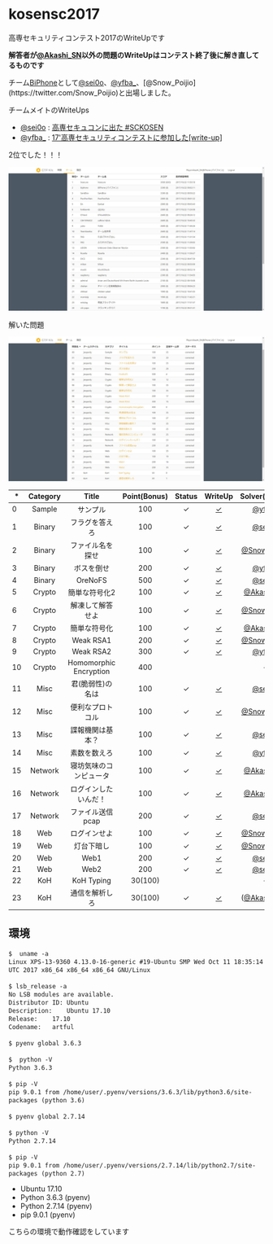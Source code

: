 # kosensc2017

高専セキュリティコンテスト2017のWriteUpです

**解答者が[@Akashi_SN](https://twitter.com/Akashi_SN)以外の問題のWriteUpはコンテスト終了後に解き直してるものです**

チーム[BiPhone](https://ctftime.org/team/21255)として[@sei0o](https://twitter.com/sei0o)、[@yfba_](https://twitter.com/yfba_)、[@Snow_Poijio](https://twitter.com/Snow_Poijio)と出場しました。

チームメイトのWriteUps

- [@sei0o](https://twitter.com/sei0o) : [高専セキュコンに出た #SCKOSEN](http://sei0o.hateblo.jp/entry/2017/10/22/204314)
- [@yfba_](https://twitter.com/yfba_) : [17'高専セキュリティコンテストに参加した[write-up]](http://ecasd-qina.hatenablog.com/entry/20171023/1508722329)

2位でした！！！

![score](score.jpg)

解いた問題

![problem](problem.jpg)


|*|Category|Title|Point(Bonus)|Status|WriteUp|Solver(Bonus)|
|-|:------:|:---:|:---:|:----:|:-----:|:----:|
|0|Sample|サンプル|100|✓|[✓](q0/q0.md)|[@yfba_](https://twitter.com/yfba_)|
|1|Binary|フラグを答えろ|100|✓|[✓](q1/q2.md)|[@sei0o](https://twitter.com/sei0o)|
|2|Binary|ファイル名を探せ|100|✓|[✓](q2/q2.md)|[@Snow_Poijio](https://twitter.com/Snow_Poijio)|
|3|Binary|ボスを倒せ|200|✓|[✓](q3/q3.md)|[@yfba_](https://twitter.com/yfba_)|
|4|Binary|OreNoFS|500|✓|[✓](q4/q4.md)|[@sei0o](https://twitter.com/sei0o)|
|5|Crypto|簡単な符号化2|100|✓|[✓](q5/q5.md)|[@Akashi_SN](https://twitter.com/Akashi_SN)|
|6|Crypto|解凍して解答せよ|100|✓|[✓](q6/q6.md)|[@Snow_Poijio](https://twitter.com/Snow_Poijio)|
|7|Crypto|簡単な符号化|100|✓|[✓](q7/q7.md)|[@Akashi_SN](https://twitter.com/Akashi_SN)|
|8|Crypto|Weak RSA1|200|✓|[✓](q8/q8.md)|[@Snow_Poijio](https://twitter.com/Snow_Poijio)|
|9|Crypto|Weak RSA2|300|✓|[✓](q9/q9.md)|[@yfba_](https://twitter.com/yfba_)|
|10|Crypto|Homomorphic Encryption|400|||-|
|11|Misc|君(脆弱性)の名は|100|✓|[✓](q11/q11.md)|[@sei0o](https://twitter.com/sei0o)|
|12|Misc|便利なプロトコル|100|✓|[✓](q12/q12.md)|[@Snow_Poijio](https://twitter.com/Snow_Poijio)|
|13|Misc|諜報機関は基本？|100|✓|[✓](q13/q13.md)|[@sei0o](https://twitter.com/sei0o)|
|14|Misc|素数を数えろ|100|✓|[✓](q14/q14.md)|[@yfba_](https://twitter.com/yfba_)|
|15|Network|寝坊気味のコンピュータ|100|✓|[✓](q15/q15.md)|[@Akashi_SN](https://twitter.com/Akashi_SN)|
|16|Network|ログインしたいんだ！|100|✓|[✓](q16/q16.md)|[@Akashi_SN](https://twitter.com/Akashi_SN)|
|17|Network|ファイル送信pcap|200|✓|[✓](q17/q17.md)|[@sei0o](https://twitter.com/sei0o)|
|18|Web|ログインせよ|100|✓|[✓](q18/q18.md)|[@Snow_Poijio](https://twitter.com/Snow_Poijio)|
|19|Web|灯台下暗し|100|✓|[✓](q19/q19.md)|[@Snow_Poijio](https://twitter.com/Snow_Poijio)|
|20|Web|Web1|200|✓|[✓](q20/q20.md)|[@sei0o](https://twitter.com/sei0o)|
|21|Web|Web2|200|✓|[✓](q21/q21.md)|[@sei0o](https://twitter.com/sei0o)|
|22|KoH|KoH Typing|30(100)|||-|
|23|KoH|通信を解析しろ|30(100)|✓|[✓](q23/q23.md)|([@Akashi_SN](https://twitter.com/Akashi_SN))|


## 環境

```plain
$  uname -a
Linux XPS-13-9360 4.13.0-16-generic #19-Ubuntu SMP Wed Oct 11 18:35:14 UTC 2017 x86_64 x86_64 x86_64 GNU/Linux

$ lsb_release -a
No LSB modules are available.
Distributor ID: Ubuntu
Description:    Ubuntu 17.10
Release:    17.10
Codename:   artful

$ pyenv global 3.6.3

$  python -V
Python 3.6.3

$ pip -V
pip 9.0.1 from /home/user/.pyenv/versions/3.6.3/lib/python3.6/site-packages (python 3.6)

$ pyenv global 2.7.14

$ python -V
Python 2.7.14

$ pip -V
pip 9.0.1 from /home/user/.pyenv/versions/2.7.14/lib/python2.7/site-packages (python 2.7)
```

- Ubuntu 17.10
- Python 3.6.3 (pyenv)
- Python 2.7.14 (pyenv)
- pip 9.0.1 (pyenv)

こちらの環境で動作確認をしています